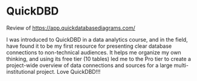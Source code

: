 # QuickDBD
Review of https://app.quickdatabasediagrams.com/

I was introduced to QuickDBD in a data analytics course, and in the field, have found it to be my first resource for presenting clear database connections to non-technical audiences.  It helps me organize my own thinking, and using its free tier (10 tables) led me to the Pro tier to create a project-wide overview of data connections and sources for a large multi-institutional project.  Love QuickDBD!!!
